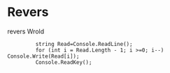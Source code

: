 # Revers
revers Wrold


             string Read=Console.ReadLine();
             for (int i = Read.Length - 1; i >=0; i--) Console.Write(Read[i]);
             Console.ReadKey();
